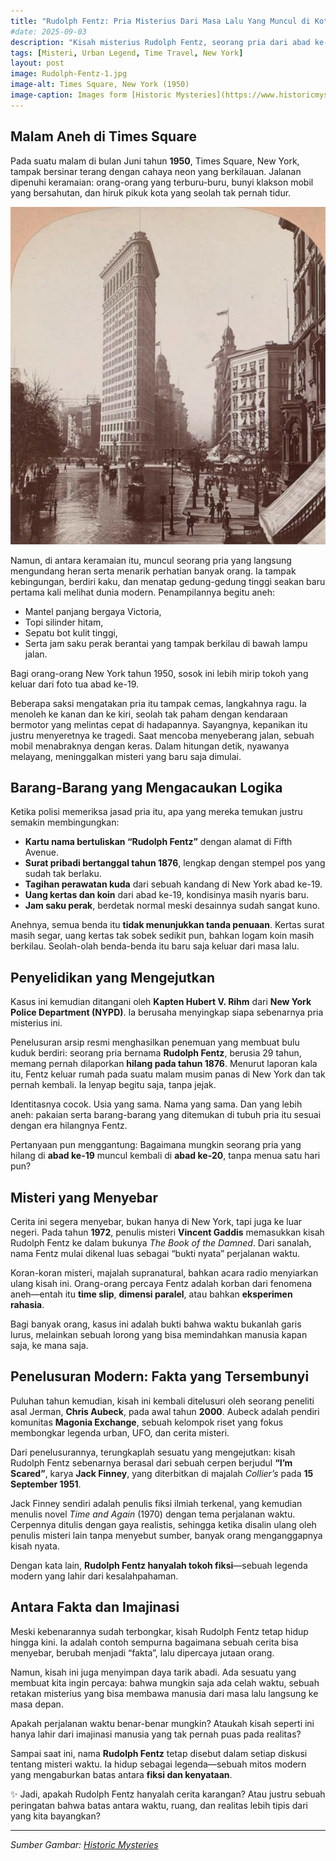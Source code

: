 ```yaml
---
title: "Rudolph Fentz: Pria Misterius Dari Masa Lalu Yang Muncul di Kota New York"
#date: 2025-09-03
description: "Kisah misterius Rudolph Fentz, seorang pria dari abad ke-19 yang tiba-tiba muncul di tengah kota New York pada tahun 1950."
tags: [Misteri, Urban Legend, Time Travel, New York]
layout: post
image: Rudolph-Fentz-1.jpg
image-alt: Times Square, New York (1950)
image-caption: Images form [Historic Mysteries](https://www.historicmysteries.com)
---
```


## Malam Aneh di Times Square

Pada suatu malam di bulan Juni tahun **1950**, Times Square, New York, tampak bersinar terang dengan cahaya neon yang berkilauan. Jalanan dipenuhi keramaian: orang-orang yang terburu-buru, bunyi klakson mobil yang bersahutan, dan hiruk pikuk kota yang seolah tak pernah tidur.

![Rudolp Fent Address](/assets/img/content/rudolp-fent-address.jpg)

Namun, di antara keramaian itu, muncul seorang pria yang langsung mengundang heran serta menarik perhatian banyak orang. Ia tampak kebingungan, berdiri kaku, dan menatap gedung-gedung tinggi seakan baru pertama kali melihat dunia modern. Penampilannya begitu aneh:

* Mantel panjang bergaya Victoria,
* Topi silinder hitam,
* Sepatu bot kulit tinggi,
* Serta jam saku perak berantai yang tampak berkilau di bawah lampu jalan.

Bagi orang-orang New York tahun 1950, sosok ini lebih mirip tokoh yang keluar dari foto tua abad ke-19.

Beberapa saksi mengatakan pria itu tampak cemas, langkahnya ragu. Ia menoleh ke kanan dan ke kiri, seolah tak paham dengan kendaraan bermotor yang melintas cepat di hadapannya. Sayangnya, kepanikan itu justru menyeretnya ke tragedi. Saat mencoba menyeberang jalan, sebuah mobil menabraknya dengan keras. Dalam hitungan detik, nyawanya melayang, meninggalkan misteri yang baru saja dimulai.



## Barang-Barang yang Mengacaukan Logika

Ketika polisi memeriksa jasad pria itu, apa yang mereka temukan justru semakin membingungkan:

* **Kartu nama bertuliskan “Rudolph Fentz”** dengan alamat di Fifth Avenue.
* **Surat pribadi bertanggal tahun 1876**, lengkap dengan stempel pos yang sudah tak berlaku.
* **Tagihan perawatan kuda** dari sebuah kandang di New York abad ke-19.
* **Uang kertas dan koin** dari abad ke-19, kondisinya masih nyaris baru.
* **Jam saku perak**, berdetak normal meski desainnya sudah sangat kuno.

Anehnya, semua benda itu **tidak menunjukkan tanda penuaan**. Kertas surat masih segar, uang kertas tak sobek sedikit pun, bahkan logam koin masih berkilau. Seolah-olah benda-benda itu baru saja keluar dari masa lalu.



## Penyelidikan yang Mengejutkan

Kasus ini kemudian ditangani oleh **Kapten Hubert V. Rihm** dari **New York Police Department (NYPD)**. Ia berusaha menyingkap siapa sebenarnya pria misterius ini.

Penelusuran arsip resmi menghasilkan penemuan yang membuat bulu kuduk berdiri: seorang pria bernama **Rudolph Fentz**, berusia 29 tahun, memang pernah dilaporkan **hilang pada tahun 1876**. Menurut laporan kala itu, Fentz keluar rumah pada suatu malam musim panas di New York dan tak pernah kembali. Ia lenyap begitu saja, tanpa jejak.

Identitasnya cocok. Usia yang sama. Nama yang sama. Dan yang lebih aneh: pakaian serta barang-barang yang ditemukan di tubuh pria itu sesuai dengan era hilangnya Fentz.

Pertanyaan pun menggantung:
Bagaimana mungkin seorang pria yang hilang di **abad ke-19** muncul kembali di **abad ke-20**, tanpa menua satu hari pun?



## Misteri yang Menyebar

Cerita ini segera menyebar, bukan hanya di New York, tapi juga ke luar negeri. Pada tahun **1972**, penulis misteri **Vincent Gaddis** memasukkan kisah Rudolph Fentz ke dalam bukunya *The Book of the Damned*. Dari sanalah, nama Fentz mulai dikenal luas sebagai “bukti nyata” perjalanan waktu.

Koran-koran misteri, majalah supranatural, bahkan acara radio menyiarkan ulang kisah ini. Orang-orang percaya Fentz adalah korban dari fenomena aneh—entah itu **time slip**, **dimensi paralel**, atau bahkan **eksperimen rahasia**.

Bagi banyak orang, kasus ini adalah bukti bahwa waktu bukanlah garis lurus, melainkan sebuah lorong yang bisa memindahkan manusia kapan saja, ke mana saja.



## Penelusuran Modern: Fakta yang Tersembunyi

Puluhan tahun kemudian, kisah ini kembali ditelusuri oleh seorang peneliti asal Jerman, **Chris Aubeck**, pada awal tahun **2000**. Aubeck adalah pendiri komunitas **Magonia Exchange**, sebuah kelompok riset yang fokus membongkar legenda urban, UFO, dan cerita misteri.

Dari penelusurannya, terungkaplah sesuatu yang mengejutkan: kisah Rudolph Fentz sebenarnya berasal dari sebuah cerpen berjudul **“I’m Scared”**, karya **Jack Finney**, yang diterbitkan di majalah *Collier’s* pada **15 September 1951**.

Jack Finney sendiri adalah penulis fiksi ilmiah terkenal, yang kemudian menulis novel *Time and Again* (1970) dengan tema perjalanan waktu. Cerpennya ditulis dengan gaya realistis, sehingga ketika disalin ulang oleh penulis misteri lain tanpa menyebut sumber, banyak orang menganggapnya kisah nyata.

Dengan kata lain, **Rudolph Fentz hanyalah tokoh fiksi**—sebuah legenda modern yang lahir dari kesalahpahaman.



## Antara Fakta dan Imajinasi

Meski kebenarannya sudah terbongkar, kisah Rudolph Fentz tetap hidup hingga kini. Ia adalah contoh sempurna bagaimana sebuah cerita bisa menyebar, berubah menjadi “fakta”, lalu dipercaya jutaan orang.

Namun, kisah ini juga menyimpan daya tarik abadi. Ada sesuatu yang membuat kita ingin percaya: bahwa mungkin saja ada celah waktu, sebuah retakan misterius yang bisa membawa manusia dari masa lalu langsung ke masa depan.

Apakah perjalanan waktu benar-benar mungkin? Ataukah kisah seperti ini hanya lahir dari imajinasi manusia yang tak pernah puas pada realitas?

Sampai saat ini, nama **Rudolph Fentz** tetap disebut dalam setiap diskusi tentang misteri waktu. Ia hidup sebagai legenda—sebuah mitos modern yang mengaburkan batas antara **fiksi dan kenyataan**.



✨ Jadi, apakah Rudolph Fentz hanyalah cerita karangan? Atau justru sebuah peringatan bahwa batas antara waktu, ruang, dan realitas lebih tipis dari yang kita bayangkan?

---
*Sumber Gambar: [Historic Mysteries](https://www.historicmysteries.com)*
